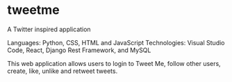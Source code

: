 # tweetme
A Twitter inspired application

Languages: Python, CSS, HTML and JavaScript
Technologies: Visual Studio Code, React, Django Rest Framework, and MySQL

This web application allows users to login to Tweet Me, follow other users, create, like, unlike and retweet tweets.
